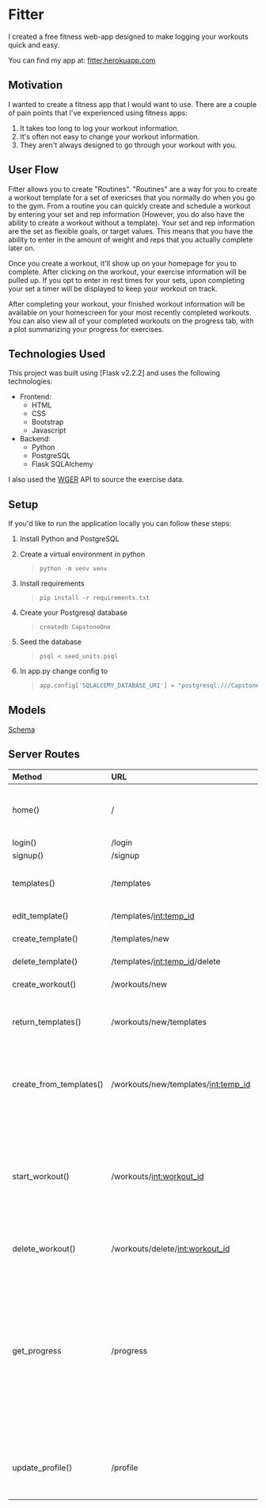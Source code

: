 # Fitter

I created a free fitness web-app designed to make logging your workouts quick and easy.

You can find my app at: [fitter.herokuapp.com](fitter.herokuapp.com)

## Motivation

I wanted to create a fitness app that I would want to use. There are a couple of pain points that I've experienced using fitness apps:

1. It takes too long to log your workout information.
2. It's often not easy to change your workout information.
3. They aren't always designed to go through your workout with you.

## User Flow

Fitter allows you to create "Routines". "Routines" are a way for you to create a workout template for a set of exericses that you normally do when you go to the gym. From a routine you can quickly create and schedule a workout by entering your set and rep information (However, you do also have the ability to create a workout without a template). Your set and rep information are the set as flexible goals, or target values. This means that you have the ability to enter in the amount of weight and reps that you actually complete later on.

Once you create a workout, it'll show up on your homepage for you to complete. After clicking on the workout, your exercise information will be pulled up. If you opt to enter in rest times for your sets, upon completing your set a timer will be displayed to keep your workout on track.

After completing your workout, your finished workout information will be available on your homescreen for your most recently completed workouts. You can also view all of your completed workouts on the progress tab, with a plot summarizing your progress for exercises.

## Technologies Used

This project was built using [Flask v2.2.2] and uses the following technologies:

- Frontend:
  - HTML
  - CSS
  - Bootstrap
  - Javascript
- Backend:
  - Python
  - PostgreSQL
  - Flask SQLAlchemy

I also used the [WGER](https://wger.de/api/v2) API to source the exercise data.

## Setup

If you'd like to run the application locally you can follow these steps:

1. Install Python and PostgreSQL
2. Create a virtual environment in python

   > ```console
   > python -m venv venv
   > ```

3. Install requirements

   > ```console
   > pip install -r requirements.txt
   > ```

4. Create your Postgresql database

   > ```console
   > createdb CapstoneOne
   > ```

5. Seed the database

   > ```console
   > psql < seed_units.psql
   > ```

6. In app.py change config to

   > ```python
   > app.config['SQLALCEMY_DATABASE_URI'] = "postgresql:///CapstoneOne"
   > ```

## Models

[Schema](./static/resources/SchemaDiagram.pdf)

## Server Routes

| Method                  | URL                                   | Description                                                                                                                                                                                                   |
| :---------------------- | :------------------------------------ | :------------------------------------------------------------------------------------------------------------------------------------------------------------------------------------------------------------ |
| home()                  | /                                     | Takes you to home page. If not logged in, will redirect to /login                                                                                                                                             |
| login()                 | /login                                | Login page.                                                                                                                                                                                                   |
| signup()                | /signup                               | Sign up page.                                                                                                                                                                                                 |
| templates()             | /templates                            | Page to view and manage templates ("Routines")                                                                                                                                                                |
| edit_template()         | /templates/<int:temp_id>              | Edit specific template                                                                                                                                                                                        |
| create_template()       | /templates/new                        | Create new template                                                                                                                                                                                           |
| delete_template()       | /templates/<int:temp_id>/delete       | Delete specific Template                                                                                                                                                                                      |
| create_workout()        | /workouts/new                         | Create new workout                                                                                                                                                                                            |
| return_templates()      | /workouts/new/templates               | redirects to /templates to create new workout from template                                                                                                                                                   |
| create_from_templates() | /workouts/new/templates/<int:temp_id> | Querys template to make workout from. Will POST new workout to /workouts/new                                                                                                                                  |
| start_workout()         | /workouts/<int:workout_id>            | Querys specific workout and displays workout information. On POST will add completed workout information.                                                                                                     |
| delete_workout()        | /workouts/delete/<int:workout_id>     | Deletes specific workotu                                                                                                                                                                                      |
| get_progress            | /progress                             | Querys specific exercise for progress. Defaults to first exercise by name alphabetically. Calls upon create_plot to make progress plot. Displays prgress plot and completed workouts within search parameters |
| update_profile()        | /profile                              | Gets additional user information. On post will update user information.                                                                                                                                       |
